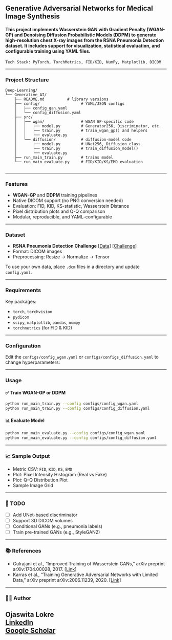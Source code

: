 ## Generative Adversarial Networks for Medical Image Synthesis

#### This project implements **Wasserstein GAN with Gradient Penalty (WGAN-GP)** and **Denoising Diffusion Probabilistic Models (DDPM)** to generate high-resolution **chest X-ray images** from the RSNA Pneumonia Detection dataset. It includes support for visualization, statistical evaluation, and configurable training using YAML files.  
    Tech Stack: PyTorch, TorchMetrics, FID/KID, NumPy, Matplotlib, DICOM
---

### Project Structure

```
Deep-Learning/
└── Generative_AI/
    ├── README.md          # library versions  
    ├── config/                  # YAML/JSON configs  
    │   ├── config_gan.yaml  
    │   └── config_diffusion.yaml   
    ├── src/                     
    │   ├── wgan/                # WGAN GP‐specific code   
    │   │   ├── model.py         # Generator256, Discriminator, etc.  
    │   │   ├── train.py         # train_wgan_gp() and helpers  
    │   │   └── evaluate.py      
    │   └── diffusion/           # diffusion‐model code   
    │       ├── model.py         # UNet256, Diffusion class  
    │       ├── train.py         # train_diffusion_model()  
    │       └── evaluate.py  
    ├── run_main_train.py        # trains model 
    └── run_main_evaluate.py     # FID/KID/KS/EMD evaluation  


```

---

### Features

* **WGAN-GP** and **DDPM** training pipelines
* Native DICOM support (no PNG conversion needed)
* Evaluation: FID, KID, KS-statistic, Wasserstein Distance
* Pixel distribution plots and Q-Q comparison
* Modular, reproducible, and YAML-configurable

---

### Dataset

* **RSNA Pneumonia Detection Challenge** [[Data](https://www.kaggle.com/competitions/rsna-pneumonia-detection-challenge/data)] [[Challenge](https://www.kaggle.com/competitions/rsna-pneumonia-detection-challenge/overview)]
* Format: DICOM images
* Preprocessing: Resize → Normalize → Tensor

To use your own data, place `.dcm` files in a directory and update `config.yaml`.

---

### Requirements

Key packages:

* `torch`, `torchvision`
* `pydicom`
* `scipy`, `matplotlib`, `pandas`, `numpy`
* `torchmetrics` (for FID & KID)

---

###  Configuration

Edit the `configs/config_wgan.yaml` or `configs/configs_diffusion.yaml` to change hyperparameters:


---

###  Usage

#### ✅ Train WGAN-GP or DDPM

```bash
python run_main_train.py --config configs/config_wgan.yaml
python run_main_train.py --config configs/config_diffusion.yaml
```

#### 📊 Evaluate Model

```bash
python run_main_evaluate.py --config configs/config_wgan.yaml
python run_main_evaluate.py --config configs/config_diffusion.yaml
```

---

### 📈 Sample Output

* Metric CSV: `FID`, `KID`, `KS`, `EMD`
* Plot: Pixel Intensity Histogram (Real vs Fake)
* Plot: Q–Q Distribution Plot
* Sample Image Grid

---

### 📌 TODO

* [ ] Add UNet-based discriminator
* [ ] Support 3D DICOM volumes
* [ ] Conditional GANs (e.g., pneumonia labels)
* [ ] Train pre-trained GANs (e.g., StyleGAN2)
---
### 📚 References
* Gulrajani et al., “Improved Training of Wasserstein GANs,” arXiv preprint arXiv:1704.00028, 2017.
[[Link](arXiv:1704.00028)]
* Karras et al., “Training Generative Adversarial Networks with Limited Data,” arXiv preprint arXiv:2006.11239, 2020.
[[Link](arXiv:2006.11239)]



---
### 👨‍💻 Author
**Ojaswita Lokre**  
[LinkedIn](https://www.linkedin.com/in/ojaswita-lokre-a77031159/)  
[Google Scholar](https://scholar.google.com/citations?user=Y6kAyBEAAAAJ&hl=en&oi=ao)
---
